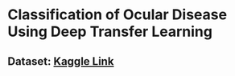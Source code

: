 # Classification of Ocular Disease Using Deep Transfer Learning

## <p> Dataset: [Kaggle Link](https://www.kaggle.com/datasets/gunavenkatdoddi/eye-diseases-classification)</p>
